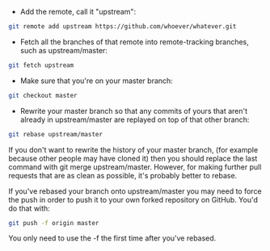 * Add the remote, call it "upstream":
```bash
git remote add upstream https://github.com/whoever/whatever.git
```
* Fetch all the branches of that remote into remote-tracking branches, such as upstream/master:
```bash
git fetch upstream
```
* Make sure that you're on your master branch:
```bash
git checkout master
```
* Rewrite your master branch so that any commits of yours that aren't already in upstream/master are replayed on top of that other branch:
```bash
git rebase upstream/master
```

If you don't want to rewrite the history of your master branch, (for example because other people may have cloned it) then you should replace the last command with git merge upstream/master. However, for making further pull requests that are as clean as possible, it's probably better to rebase.

If you've rebased your branch onto upstream/master you may need to force the push in order to push it to your own forked repository on GitHub. You'd do that with:
```bash
git push -f origin master
```
You only need to use the -f the first time after you've rebased.
```bash
```
